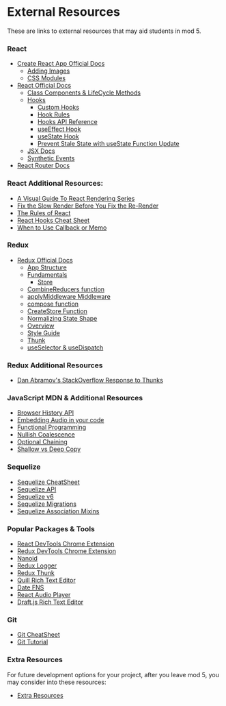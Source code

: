 # External Resources

These are links to external resources that may aid students in mod 5.

### React

- [Create React App Official Docs][cra-docs]
  - [Adding Images][cra-images]
  - [CSS Modules][cra-css-modules]
- [React Official Docs][react-docs]
  - [Class Components & LifeCycle Methods][class-components]
  - [Hooks][react-hooks]
    - [Custom Hooks][custom-hooks]
    - [Hook Rules][react-hook-rules]
    - [Hooks API Reference][hooks-api]
    - [useEffect Hook][react-useeffect]
    - [useState Hook][react-usestate]
    - [Prevent Stale State with useState Function Update][react-function-update]
  - [JSX Docs][react-jsx]
  - [Synthetic Events][synthetic-events]
- [React Router Docs][react-router-docs-v5]
  <!-- Swap this link in when we update content to v6 -->
  <!-- Remove the old relative link when curriculum changes -->
  <!-- - [React Router Docs][react-router-docs-v6] -->

### React Additional Resources:

- [A Visual Guide To React Rendering Series][visual-guide-to-react-rendering]
- [Fix the Slow Render Before You Fix the Re-Render][fix-render]
- [The Rules of React][rules-of-react]
- [React Hooks Cheat Sheet][react-hooks-cheatsheet]
- [When to Use Callback or Memo][when-use-callback-memo]

### Redux

- [Redux Official Docs][redux-docs]
  - [App Structure][redux-app-structure]
  - [Fundamentals][redux-fundamentals]
    - [Store][redux-store]
  - [CombineReducers function][combine-reducers]
  - [applyMiddleware Middleware][applymiddleware]
  - [compose function][compose]
  - [CreateStore Function][createstore]
  - [Normalizing State Shape][normalizing-state-shape]
  - [Overview][redux-overview]
  - [Style Guide][redux-style-guide]
  - [Thunk][redux-thunks]
  - [useSelector & useDispatch][redux-hooks]

### Redux Additional Resources

- [Dan Abramov's StackOverflow Response to Thunks][redux-abramov-article]

### JavaScript MDN & Additional Resources

- [Browser History API][js-browser-history-api]
- [Embedding Audio in your code][js-embed-audio]
- [Functional Programming][js-functional-programming]
- [Nullish Coalescence][js-nullish-coalescence]
- [Optional Chaining][js-optional-chaining]
- [Shallow vs Deep Copy][js-shallow-vs-deep-copy]

### Sequelize

- [Sequelize CheatSheet][sequelize-cheatsheet]
- [Sequelize API][sequelize-api]
- [Sequelize v6][sequelize-v6]
- [Sequelize Migrations][sequelize-migrations]
- [Sequelize Association Mixins][sequelize-association-mixins]

### Popular Packages & Tools

- [React DevTools Chrome Extension][react-dev-tools]
- [Redux DevTools Chrome Extension][redux-dev-tools]
- [Nanoid][nanoid]
- [Redux Logger][redux-logger]
- [Redux Thunk][redux-thunk]
- [Quill Rich Text Editor][quill]
- [Date FNS][date-fns]
- [React Audio Player][audio-player]
- [Draft.js Rich Text Editor][draftjs]

### Git

- [Git CheatSheet][git-cheetsheat]
- [Git Tutorial][git-tutorial]

### Extra Resources

For future development options for your project, after you leave mod 5, you may
consider into these resources:

- [Extra Resources](./extra-resources.md)

<!-- react -->

[cra-docs]: https://create-react-app.dev/docs/getting-started/
[cra-images]: https://create-react-app.dev/docs/adding-images-fonts-and-files
[cra-css-modules]: https://create-react-app.dev/docs/adding-a-css-modules-stylesheet/
[react-docs]: https://reactjs.org/docs/getting-started.html
[react-function-update]: https://reactjs.org/docs/hooks-reference.html#usestate
[react-usestate]: https://reactjs.org/docs/hooks-state.html
[react-useeffect]: https://reactjs.org/docs/hooks-effect.html
[react-jsx]: https://reactjs.org/docs/introducing-jsx.html
[custom-hooks]: https://reactjs.org/docs/hooks-custom.html
[react-hooks]: https://reactjs.org/docs/hooks-intro.html
[react-hook-rules]: https://reactjs.org/docs/hooks-rules.html
[synthetic-events]: https://reactjs.org/docs/events.html
[class-components]: https://reactjs.org/docs/react-component.html
[hooks-api]: https://reactjs.org/docs/hooks-reference.html
[react-router-docs-v5]: https://reactrouter.com/web/guides/quick-start
[react-router-docs-v6]: https://reactrouter.com/docs/en/v6/getting-started/overview

<!-- react additional resources -->

[fix-render]: https://kentcdodds.com/blog/fix-the-slow-render-before-you-fix-the-re-render
[react-hooks-cheatsheet]: https://gist.github.com/jamesurobertson/f87c68f5eb2839e3dee88279aca6054c
[rules-of-react]: https://gist.github.com/sebmarkbage/75f0838967cd003cd7f9ab938eb1958f
[when-use-callback-memo]: https://kentcdodds.com/blog/usememo-and-usecallback
[visual-guide-to-react-rendering]: https://alexsidorenko.com/blog/react-render-always-rerenders/

<!-- redux -->

[redux-docs]: https://redux.js.org/introduction/getting-started
[redux-overview]: https://redux.js.org/tutorials/essentials/part-1-overview-concepts
[redux-app-structure]: https://redux.js.org/tutorials/essentials/part-2-app-structure
[redux-thunks]: https://redux.js.org/tutorials/essentials/part-5-async-logic
[normalize-and-performance]: https://redux.js.org/tutorials/essentials/part-6-performance-normalization
[redux-store]: https://redux.js.org/tutorials/fundamentals/part-4-store
[redux-fundamentals]: https://redux.js.org/tutorials/fundamentals/part-1-overview
[redux-style-guide]: https://redux.js.org/style-guide/style-guide
[redux-hooks]: https://react-redux.js.org/api/hooks
[createstore]: https://redux.js.org/api/createstore
[redux-store]: https://redux.js.org/api/store
[normalizing-state-shape]: https://redux.js.org/usage/structuring-reducers/normalizing-state-shape
[combine-reducers]: https://redux.js.org/api/combinereducers
[applymiddleware]: https://redux.js.org/api/applymiddleware
[compose]: https://redux.js.org/api/compose
[redux-thunk]: https://www.npmjs.com/package/redux-thunk

<!-- redux additional resources -->

[redux-abramov-article]: https://stackoverflow.com/questions/34570758/why-do-we-need-middleware-for-async-flow-in-redux/34599594#34599594

<!-- vanilla js -->

[js-browser-history-api]: https://developer.mozilla.org/en-US/docs/Web/API/History_API
[js-embed-audio]: https://developer.mozilla.org/en-US/docs/Web/HTML/Element/audio
[js-functional-programming]: https://medium.com/javascript-scene/master-the-javascript-interview-what-is-functional-programming-7f218c68b3a0
[js-nullish-coalescence]: https://developer.mozilla.org/en-US/docs/Web/JavaScript/Reference/Operators/Nullish_coalescing_operator
[js-optional-chaining]: https://developer.mozilla.org/en-US/docs/Web/JavaScript/Reference/Operators/Optional_chaining
[js-shallow-vs-deep-copy]: https://javascript.plainenglish.io/shallow-copy-and-deep-copy-in-javascript-a0a04104ab5c

<!-- sequelize -->

[sequelize-api]: https://sequelize.org/master/identifiers.html
[sequelize-v6]: https://sequelize.org/v6/
[sequelize-cheatsheet]: ./assets/sequelize-cheatsheet.pdf
[sequelize-migrations]: https://sequelize.org/master/manual/migrations.html
[sequelize-association-mixins]: https://stackoverflow.com/questions/49467654/what-methods-mixins-sequelize-adds-to-the-models-when-an-association-is-made

<!-- popular tools -->

[date-fns]: https://www.npmjs.com/package/date-fns
[audio-player]: https://www.npmjs.com/package/react-audio-player
[react-dev-tools]: https://chrome.google.com/webstore/detail/react-developer-tools/fmkadmapgofadopljbjfkapdkoienihi?hl=en
[redux-dev-tools]: https://chrome.google.com/webstore/detail/redux-devtools/lmhkpmbekcpmknklioeibfkpmmfibljd?hl=en
[redux-logger]: https://www.npmjs.com/package/redux-logger
[nanoid]: https://www.npmjs.com/package/nanoid
[quill]: https://www.npmjs.com/package/quill
[draftjs]: https://draftjs.org/

<!--  -->

[react-calendar-vs-react-scheduler]: https://www.telerik.com/blogs/react-calendar-vs-react-scheduler-whats-difference-when-use#:~:text=A%20React%20calendar%20component%20is,birth%20or%20employee%20start%20date.&text=So%20a%20calendar%20is%20more,used%20for%20detailed%20schedules%2Fagendas.
[reconciliation-deep-dive]: https://www.velotio.com/engineering-blog/react-fiber-algorithm
[react-rendering-behavior]: https://blog.isquaredsoftware.com/2020/05/blogged-answers-a-mostly-complete-guide-to-react-rendering-behavior/
[context-not-state-management-tool]: https://blog.isquaredsoftware.com/2021/01/context-redux-differences/
[context-not-state-management]: https://blog.isquaredsoftware.com/2021/01/context-redux-differences/
[redux-vs-context-api]: https://daveceddia.com/context-api-vs-redux/

<!-- git links -->

[git-cheetsheat]: ../assets/git-cheetsheat.pdf
[git-tutorial]: https://www.atlassian.com/git/tutorials/setting-up-a-repository
